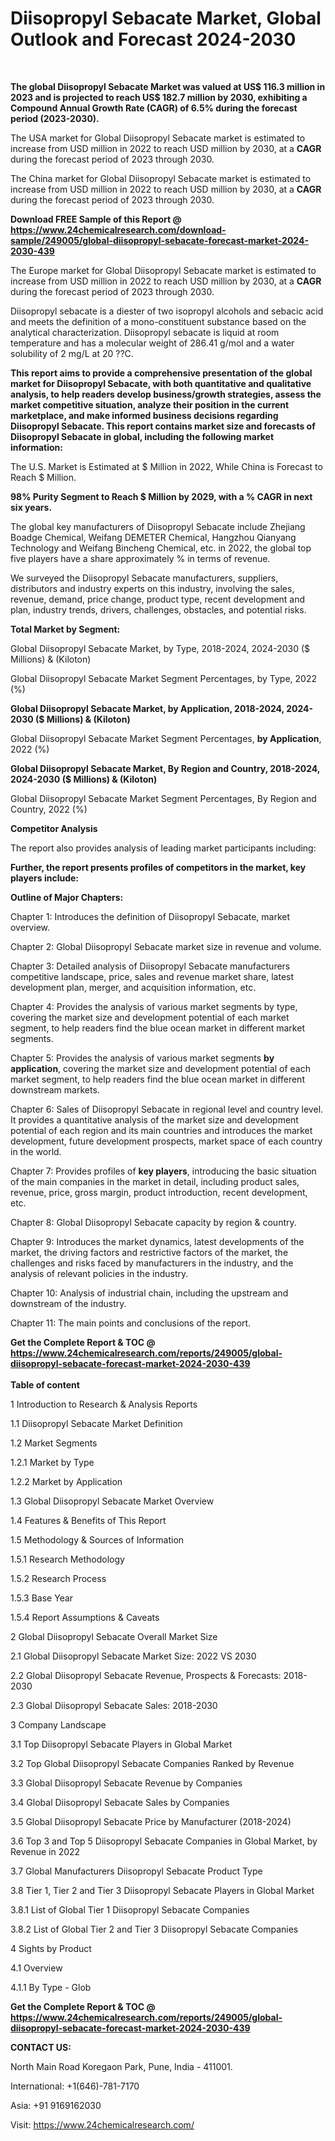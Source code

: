<h1>Diisopropyl Sebacate Market, Global Outlook and Forecast 2024-2030</h1><br/><p><strong>The global Diisopropyl Sebacate Market was valued at US$ 116.3 million in 2023 and is projected to reach US$ 182.7 million by 2030, exhibiting a Compound Annual Growth Rate (<strong>CAGR</strong>) of 6.5% during the forecast period (2023-2030).</strong></p><p>The USA market for Global Diisopropyl Sebacate market is estimated to increase from USD million in 2022 to reach USD million by 2030, at a <strong>CAGR</strong> during the forecast period of 2023 through 2030.</p><p>The China market for Global Diisopropyl Sebacate market is estimated to increase from USD million in 2022 to reach USD million by 2030, at a <strong>CAGR</strong> during the forecast period of 2023 through 2030.</p><div><b>Download FREE Sample of this Report @ <a href="https://www.24chemicalresearch.com/download-sample/249005/global-diisopropyl-sebacate-forecast-market-2024-2030-439">https://www.24chemicalresearch.com/download-sample/249005/global-diisopropyl-sebacate-forecast-market-2024-2030-439</a></b></div><p>The Europe market for Global Diisopropyl Sebacate market is estimated to increase from USD million in 2022 to reach USD million by 2030, at a <strong>CAGR</strong> during the forecast period of 2023 through 2030.</p><p>Diisopropyl sebacate is a diester of two isopropyl alcohols and sebacic acid and meets the definition of a mono-constituent substance based on the analytical characterization. Diisopropyl sebacate is liquid at room temperature and has a molecular weight of 286.41 g/mol and a water solubility of 2 mg/L at 20 ??C.</p><p><strong>This report aims to provide a comprehensive presentation of the global market for Diisopropyl Sebacate, with both quantitative and qualitative analysis, to help readers develop business/growth strategies, assess the market competitive situation, analyze their position in the current marketplace, and make informed business decisions regarding Diisopropyl Sebacate. This report contains market size and forecasts of Diisopropyl Sebacate in global, including the following market information:</strong></p><p>The U.S. Market is Estimated at $ Million in 2022, While China is Forecast to Reach $ Million.</p><p><strong>98% Purity Segment to Reach $ Million by 2029, with a % <strong>CAGR</strong> in next six years.</strong></p><p>
 
 The global key manufacturers of Diisopropyl Sebacate include Zhejiang Boadge Chemical, Weifang DEMETER Chemical, Hangzhou Qianyang Technology and Weifang Bincheng Chemical, etc. in 2022, the global top five players have a share approximately % in terms of revenue.</p><p>We surveyed the Diisopropyl Sebacate manufacturers, suppliers, distributors and industry experts on this industry, involving the sales, revenue, demand, price change, product type, recent development and plan, industry trends, drivers, challenges, obstacles, and potential risks.</p><p><strong>Total Market by Segment:</strong></p><p>Global Diisopropyl Sebacate Market, by Type, 2018-2024, 2024-2030 ($ Millions) & (Kiloton)</p><p>Global Diisopropyl Sebacate Market Segment Percentages, by Type, 2022 (%)</p><p><strong>Global Diisopropyl Sebacate Market, <strong>by Application</strong>, 2018-2024, 2024-2030 ($ Millions) & (Kiloton)</strong></p><p>Global Diisopropyl Sebacate Market Segment Percentages, <strong>by Application</strong>, 2022 (%)</p><p><strong>Global Diisopropyl Sebacate Market, By Region and Country, 2018-2024, 2024-2030 ($ Millions) & (Kiloton)</strong></p><p>Global Diisopropyl Sebacate Market Segment Percentages, By Region and Country, 2022 (%)</p><p><strong>Competitor Analysis</strong></p><p>The report also provides analysis of leading market participants including:</p><p><strong>Further, the report presents profiles of competitors in the market, <strong>key players</strong> include:</strong></p><p><strong>Outline of Major Chapters:</strong></p><p>Chapter 1: Introduces the definition of Diisopropyl Sebacate, market overview.</p><p>Chapter 2: Global Diisopropyl Sebacate market size in revenue and volume.</p><p>Chapter 3: Detailed analysis of Diisopropyl Sebacate manufacturers competitive landscape, price, sales and revenue market share, latest development plan, merger, and acquisition information, etc.</p><p>Chapter 4: Provides the analysis of various market segments by type, covering the market size and development potential of each market segment, to help readers find the blue ocean market in different market segments.</p><p>Chapter 5: Provides the analysis of various market segments <strong>by application</strong>, covering the market size and development potential of each market segment, to help readers find the blue ocean market in different downstream markets.</p><p>Chapter 6: Sales of Diisopropyl Sebacate in regional level and country level. It provides a quantitative analysis of the market size and development potential of each region and its main countries and introduces the market development, future development prospects, market space of each country in the world.</p><p>Chapter 7: Provides profiles of <strong>key players</strong>, introducing the basic situation of the main companies in the market in detail, including product sales, revenue, price, gross margin, product introduction, recent development, etc.</p><p>Chapter 8: Global Diisopropyl Sebacate capacity by region & country.</p><p>Chapter 9: Introduces the market dynamics, latest developments of the market, the driving factors and restrictive factors of the market, the challenges and risks faced by manufacturers in the industry, and the analysis of relevant policies in the industry.</p><p>Chapter 10: Analysis of industrial chain, including the upstream and downstream of the industry.</p><p>Chapter 11: The main points and conclusions of the report.</p><div><b>Get the Complete Report & TOC @ <a href="https://www.24chemicalresearch.com/reports/249005/global-diisopropyl-sebacate-forecast-market-2024-2030-439">https://www.24chemicalresearch.com/reports/249005/global-diisopropyl-sebacate-forecast-market-2024-2030-439</a></b></div><br><b>Table of content</b><p>1 Introduction to Research & Analysis Reports<br />
 
  1.1 Diisopropyl Sebacate Market Definition<br />
 
  1.2 Market Segments<br />
 
  1.2.1 Market by Type<br />
 
  1.2.2 Market by Application<br />
 
  1.3 Global Diisopropyl Sebacate Market Overview<br />
 
  1.4 Features & Benefits of This Report<br />
 
  1.5 Methodology & Sources of Information<br />
 
  1.5.1 Research Methodology<br />
 
  1.5.2 Research Process<br />
 
  1.5.3 Base Year<br />
 
  1.5.4 Report Assumptions & Caveats<br />
 
 2 Global Diisopropyl Sebacate Overall Market Size<br />
 
  2.1 Global Diisopropyl Sebacate Market Size: 2022 VS 2030<br />
 
  2.2 Global Diisopropyl Sebacate Revenue, Prospects & Forecasts: 2018-2030<br />
 
  2.3 Global Diisopropyl Sebacate Sales: 2018-2030<br />
 
 3 Company Landscape<br />
 
  3.1 Top Diisopropyl Sebacate Players in Global Market<br />
 
  3.2 Top Global Diisopropyl Sebacate Companies Ranked by Revenue<br />
 
  3.3 Global Diisopropyl Sebacate Revenue by Companies<br />
 
  3.4 Global Diisopropyl Sebacate Sales by Companies<br />
 
  3.5 Global Diisopropyl Sebacate Price by Manufacturer (2018-2024)<br />
 
  3.6 Top 3 and Top 5 Diisopropyl Sebacate Companies in Global Market, by Revenue in 2022<br />
 
  3.7 Global Manufacturers Diisopropyl Sebacate Product Type<br />
 
  3.8 Tier 1, Tier 2 and Tier 3 Diisopropyl Sebacate Players in Global Market<br />
 
  3.8.1 List of Global Tier 1 Diisopropyl Sebacate Companies<br />
 
  3.8.2 List of Global Tier 2 and Tier 3 Diisopropyl Sebacate Companies<br />
 
 4 Sights by Product<br />
 
  4.1 Overview<br />
 
  4.1.1 By Type - Glob<br><div><b>Get the Complete Report & TOC @ <a href="https://www.24chemicalresearch.com/reports/249005/global-diisopropyl-sebacate-forecast-market-2024-2030-439">https://www.24chemicalresearch.com/reports/249005/global-diisopropyl-sebacate-forecast-market-2024-2030-439</a></b></div></p>
 
 <b>CONTACT US:</b><br>
 
 North Main Road Koregaon Park, Pune, India - 411001.<br/>
 
 International: +1(646)-781-7170<br/>
 
 Asia: +91 9169162030<br/>
 
 Visit: <a href="https://www.24chemicalresearch.com/">https://www.24chemicalresearch.com/</a>
 
 <br>